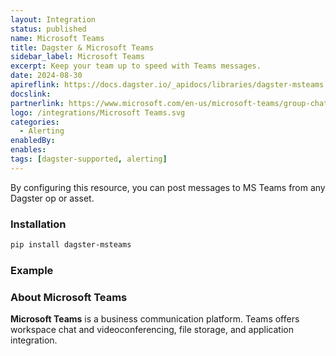 ```yaml
---
layout: Integration
status: published
name: Microsoft Teams
title: Dagster & Microsoft Teams
sidebar_label: Microsoft Teams
excerpt: Keep your team up to speed with Teams messages.
date: 2024-08-30
apireflink: https://docs.dagster.io/_apidocs/libraries/dagster-msteams
docslink:
partnerlink: https://www.microsoft.com/en-us/microsoft-teams/group-chat-software
logo: /integrations/Microsoft Teams.svg
categories:
  - Alerting
enabledBy:
enables:
tags: [dagster-supported, alerting]
---
```


By configuring this resource, you can post messages to MS Teams from any Dagster op or asset.

### Installation

```bash
pip install dagster-msteams
```

### Example

<CodeExample filePath="integrations/microsoft-teams.py" language="python" />

### About Microsoft Teams

**Microsoft Teams** is a business communication platform. Teams offers workspace chat and videoconferencing, file storage, and application integration.
